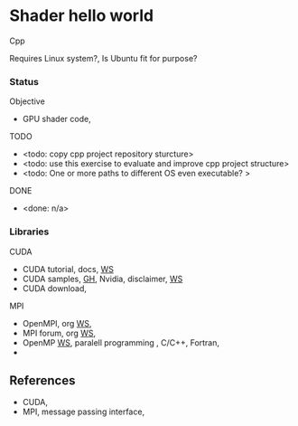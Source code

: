 # Shader hello world

Cpp

Requires Linux system?, Is Ubuntu fit for purpose? 

### Status

Objective
* GPU shader code, 

TODO
* <todo: copy cpp project repository sturcture>
* <todo: use this exercise to evaluate and improve cpp project structure>
* <todo: One or more paths to different OS even executable? >

DONE
* <done: n/a>

### Libraries

CUDA
* CUDA tutorial, docs, [WS](https://cuda-tutorial.readthedocs.io/en/latest/)
* CUDA samples, [GH](https://github.com/nvidia/cuda-samples), Nvidia, disclaimer, [WS](https://docs.nvidia.com/cuda/cuda-samples/index.html)
* CUDA download,

MPI
* OpenMPI, org [WS](https://www.open-mpi.org/), 
* MPI forum, org [WS](https://www.mpi-forum.org/),
* OpenMP [WS](https://www.openmp.org/), paralell programming , C/C++, Fortran,
* 

## References

* CUDA, 
* MPI, message passing interface, 
